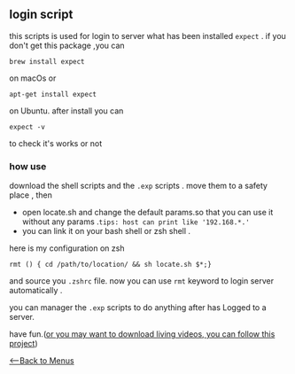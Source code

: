 
## login script
 this scripts is used for login to server what has been installed `expect` . if you don't get this package ,you can
```
brew install expect 
```
on macOs or 
```
apt-get install expect
```
on Ubuntu. after install you can 
```
expect -v
``` 
to check it's works or not
 
### how use 

 download the shell scripts and the `.exp` scripts . move them to  a safety  place , then

- open locate.sh and change the default params.so that you can use it without any params .`tips: host can print like '192.168.*.'  `
- you can link it on your bash shell or zsh shell .

here is my configuration on zsh

```
rmt () { cd /path/to/location/ && sh locate.sh $*;}
```
and source you `.zshrc` file. now you can use `rmt` keyword  to login  server automatically .

you can manager the `.exp` scripts  to do anything after has Logged to a server. 

have fun.([or you may want to download living videos, you can follow this project](https://github.com/fulln/sampleScrips))
 
<a href="../README.md">&lt;——Back to Menus</a> 
